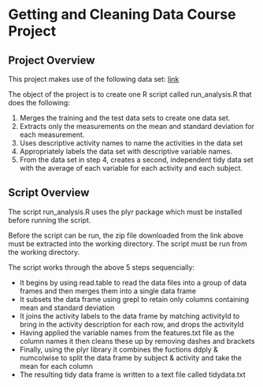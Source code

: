# Getting and Cleaning Data Course Project

## Project Overview

This project makes use of the following data set:
[link](http://archive.ics.uci.edu/ml/datasets/Human+Activity+Recognition+Using+Smartphones)

The object of the project is to create one R script called run_analysis.R that does the following:
1.	Merges the training and the test data sets to create one data set.
2.	Extracts only the measurements on the mean and standard deviation for each measurement. 
3.	Uses descriptive activity names to name the activities in the data set
4.	Appropriately labels the data set with descriptive variable names. 
5.	From the data set in step 4, creates a second, independent tidy data set with the average of each variable for each activity and each subject.

## Script Overview

The script run_analysis.R uses the plyr package which must be installed before running the script.

Before the script can be run, the zip file downloaded from the link above must be extracted into the working directory. The script must be run from the working directory.

The script works through the above 5 steps sequencially:
* It begins by using read.table to read the data files into a group of data frames and then merges them into a single data frame
* It subsets the data frame using grepl to retain only columns containing mean and standard deviation
* It joins the activity labels to the data frame by matching activityId to bring in the activity description for each row, and drops the activityId
* Having applied the variable names from the features.txt file as the column names it then cleans these up by removing dashes and brackets
* Finally, using the plyr library it combines the fuctions ddply & numcolwise to split the data frame by subject & activity and take the mean for each column
* The resulting tidy data frame is written to a text file called tidydata.txt
